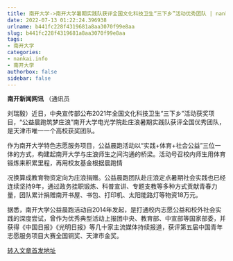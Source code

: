 ```yaml
---
title: 南开大学->南开大学暑期实践队获评全国文化科技卫生“三下乡”活动优秀团队 | nankai.info
date: 2022-07-13 01:22:24.396938
urlname: b441fc228f4319681a8aa3070f99e8aa
slug: b441fc228f4319681a8aa3070f99e8aa
tags: 
- 南开大学
categories:
- nankai.info
- 南开大学
authorbox: false
sidebar: false
---
```

**南开新闻网讯** （通讯员

刘瑞毅）近日，中央宣传部公布2021年全国文化科技卫生“三下乡”活动获奖项目，“公益晨跑筑梦庄浪”南开大学电光学院赴庄浪暑期实践队获评全国优秀团队，是天津市唯一一个高校获奖团队。

作为南开大学特色志愿服务项目，公益晨跑活动以“实践+体育+社会公益”三位一体的方式，构建起南开大学与庄浪师生之间沟通的桥梁。活动号召校内师生用体育锻炼来积累里程，再用校友基金根据晨跑情
<!--more-->
况换算成教育物资定向为庄浪捐赠。公益晨跑团队赴庄浪定点暑期社会实践也已经连续坚持9年，通过政务挂职锻炼、科普宣讲、专题支教等多种方式贡献青春力量，团队累计捐赠南开书屋、书包、打印机、太阳能路灯等物资18万元。

据悉，南开大学公益晨跑活动自2014年发起，是打通校内志愿公益和校外社会实践的深度尝试，曾作为优秀典型活动上报团中央、教育部、中宣部等国家部委，并获得《中国日报》《光明日报》等几十家主流媒体持续报道，获评第五届中国青年志愿服务项目大赛全国铜奖、天津市金奖。



[转入文章首发地址](http://news.nankai.edu.cn/ywsd/system/2022/07/08/030051997.shtml)